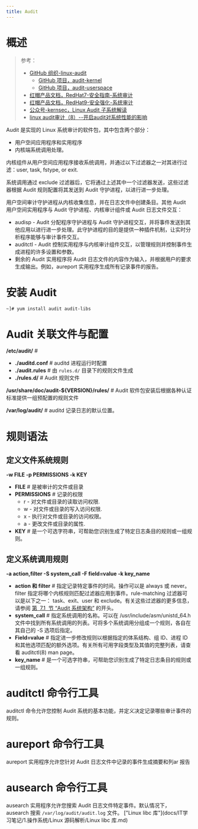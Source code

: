 ```yaml
---
title: Audit
---
```


# 概述

> 参考：
> - [GitHub 组织-linux-audit](https://github.com/linux-audit)
>   - [GitHub 项目，audit-kernel](https://github.com/linux-audit/audit-kernel)
>   - [GitHub 项目，audit-userspace](https://github.com/linux-audit/audit-userspace)
> - [红帽产品文档，RedHat7-安全指南-系统审计](https://access.redhat.com/documentation/en-us/red_hat_enterprise_linux/7/html/security_guide/chap-system_auditing)
> - [红帽产品文档，RedHat9-安全强化-系统审计](https://access.redhat.com/documentation/en-us/red_hat_enterprise_linux/9/html/security_hardening/auditing-the-system_security-hardening)
> - [公众号-kernsec，Linux Audit 子系统解读](https://mp.weixin.qq.com/s/G6kE52o7OZaGYPqnuUwggQ)
> - [linux audit审计（8）--开启audit对系统性能的影响](https://www.cnblogs.com/xingmuxin/p/8875783.html)

Audit 是实现的 Linux 系统审计的软件包，其中包含两个部分：
- 用户空间应用程序和实用程序
- 内核端系统调用处理。

内核组件从用户空间应用程序接收系统调用，并通过以下过滤器之一对其进行过滤：user, task, fstype, or exit.

系统调用通过 exclude 过滤器后，它将通过上述其中一个过滤器发送，这些过滤器根据 Audit 规则配置将其发送到 Audit 守护进程，以进行进一步处理。

用户空间审计守护进程从内核收集信息，并在日志文件中创建条目。其他 Audit 用户空间实用程序与 Audit 守护进程、内核审计组件或 Audit 日志文件交互：

- audisp - Audit 分配程序守护进程与 Audit 守护进程交互，并将事件发送到其他应用以进行进一步处理。此守护进程的目的是提供一种插件机制，让实时分析程序能够与审计事件交互。
- auditctl - Audit 控制实用程序与内核审计组件交互，以管理规则并控制事件生成进程的许多设置和参数。
- 剩余的 Audit 实用程序将 Audit 日志文件的内容作为输入，并根据用户的要求生成输出。例如，aureport 实用程序生成所有记录事件的报告。

# 安装 Audit

```bash
~]# yum install audit audit-libs
```

# Audit 关联文件与配置

**/etc/audit/** #
- **./auditd.conf** # auditd 进程运行时配置
- **./audit.rules** # 由 `rules.d/` 目录下的规则文件生成
- **./rules.d/** # Audit 规则文件

**/usr/share/doc/audit-${VERSION}/rules/** # Audit 软件包安装后根据各种认证标准提供一组预配置的规则文件

**/var/log/audit/** # auditd 记录日志的默认位置。

# 规则语法

## 定义文件系统规则

**-w FILE -p PERMISSIONS -k KEY**
- **FILE** # 是被审计的文件或目录
- **PERMISSIONS** # 记录的权限
    - r - 对文件或目录的读取访问权限.
    - w - 对文件或目录的写入访问权限.
    - x - 执行对文件或目录的访问权限。
    - a - 更改文件或目录的属性.
- **KEY** # 是一个可选字符串，可帮助您识别生成了特定日志条目的规则或一组规则。

## 定义系统调用规则

**-a action,filter -S system_call -F field=value -k key_name**
- **action 和 filter** # 指定记录特定事件的时间。操作可以是 always 或 never。filter 指定将哪个内核规则匹配过滤器应用到事件。rule-matching 过滤器可以是以下之一： task、exit、user 和 exclude。有关这些过滤器的更多信息，请参阅 [第  7.1  节 “Audit 系统架构”](https://access.redhat.com/documentation/zh-cn/red_hat_enterprise_linux/7/html/security_guide/chap-system_auditing#sec-audit_system_architecture) 的开头。
- **system_call** # 指定系统调用的名称。可以在 /usr/include/asm/unistd_64.h 文件中找到所有系统调用的列表。可将多个系统调用分组成一个规则，各自在其自己的 -S 选项后指定。
- **Field=value** # 指定进一步修改规则以根据指定的体系结构、组 ID、进程 ID 和其他选项匹配的额外选项。有关所有可用字段类型及其值的完整列表，请查看 auditctl(8) man page。
- **key_name** # 是一个可选字符串，可帮助您识别生成了特定日志条目的规则或一组规则。

# auditctl 命令行工具

auditctl 命令允许您控制 Audit 系统的基本功能，并定义决定记录哪些审计事件的规则。

# aureport 命令行工具

aureport 实用程序允许您针对 Audit 日志文件中记录的事件生成摘要和列ar 报告

# ausearch 命令行工具

ausearch 实用程序允许您搜索 Audit 日志文件特定事件。默认情况下，ausearch 搜索 `/var/log/audit/audit.log` 文件。
["Linux libc 库"](docs/IT学习笔记/1.操作系统/Linux 源码解析/Linux libc 库.md)